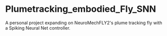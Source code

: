 # Plumetracking_embodied_Fly_SNN
A personal project expanding on NeuroMechFLY2's plume tracking fly with a Spiking Neural Net controller. 
